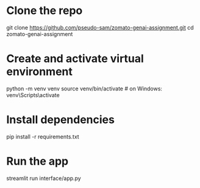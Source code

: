 # Clone the repo
git clone https://github.com/pseudo-sam/zomato-genai-assignment.git
cd zomato-genai-assignment

# Create and activate virtual environment
python -m venv venv
source venv/bin/activate  # on Windows: venv\Scripts\activate

# Install dependencies
pip install -r requirements.txt

# Run the app
streamlit run interface/app.py
